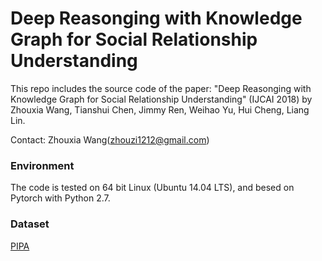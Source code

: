 # Deep Reasonging with Knowledge Graph for Social Relationship Understanding

This repo includes the source code of the paper: "Deep Reasonging with Knowledge Graph for Social Relationship Understanding" (IJCAI 2018) by Zhouxia Wang, Tianshui Chen, Jimmy Ren, Weihao Yu, Hui Cheng, Liang Lin.

Contact: Zhouxia Wang(zhouzi1212@gmail.com)

### Environment

The code is tested on 64 bit Linux (Ubuntu 14.04 LTS), and besed on Pytorch with Python 2.7.

### Dataset
[PIPA](https://zenodo.org/record/1059155#.WznPu_F97CI)
